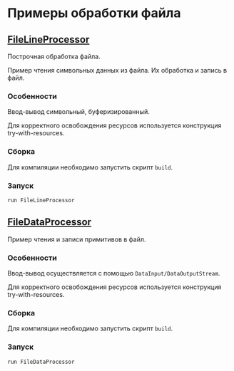 # Примеры обработки файла

## [FileLineProcessor][FileLineProcessor]

Построчная обработка файла.

Пример чтения символьных данных из файла. Их обработка и запись в файл.

### Особенности

Ввод-вывод символьный, буферизированный.

Для корректного освобождения ресурсов  используется конструкция try-with-resources.

### Сборка

Для компиляции необходимо запустить скрипт `build`.

### Запуск

`run FileLineProcessor`

## [FileDataProcessor][FileDataProcessor]

Пример чтения и записи примитивов в файл.

### Особенности

Ввод-вывод осуществляется с помощью `DataInput/DataOutputStream`.

Для корректного освобождения ресурсов  используется конструкция try-with-resources.

### Сборка

Для компиляции необходимо запустить скрипт `build`.

### Запуск

`run FileDataProcessor`

[FileLineProcessor]: https://github.com/rumter/Java-Samples/blob/master/IO/FileProcessor/src/ru/rumter/samples/io/fileprocessor/FileLineProcessor.java

[FileDataProcessor]: https://github.com/rumter/Java-Samples/blob/master/IO/FileProcessor/src/ru/rumter/samples/io/fileprocessor/FileDataProcessor.java
